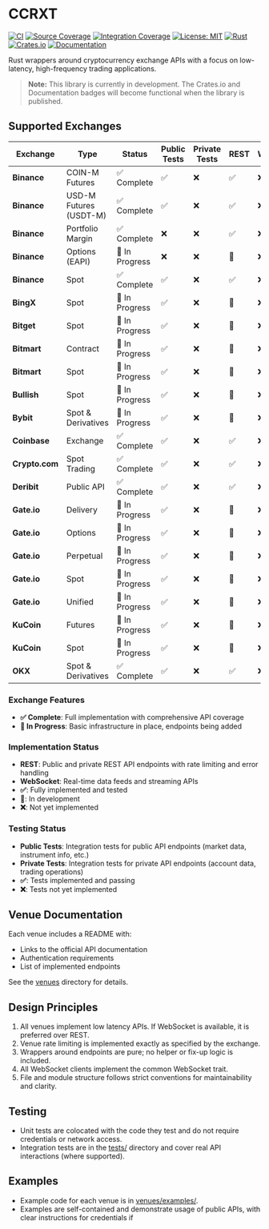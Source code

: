 # CCRXT

[![CI](https://github.com/rosssaunders/ccrxt/actions/workflows/ci.yml/badge.svg)](https://github.com/rosssaunders/ccrxt/actions/workflows/ci.yml)
[![Source Coverage](https://img.shields.io/endpoint?url=https://rosssaunders.github.io/ccrxt/badges/source-coverage.json)](https://github.com/rosssaunders/ccrxt/actions/workflows/coverage.yml)
[![Integration Coverage](https://img.shields.io/endpoint?url=https://rosssaunders.github.io/ccrxt/badges/integration-coverage.json)](https://github.com/rosssaunders/ccrxt/actions/workflows/coverage.yml)
[![License: MIT](https://img.shields.io/badge/License-MIT-yellow.svg)](https://opensource.org/licenses/MIT)
[![Rust](https://img.shields.io/badge/rust-stable-brightgreen.svg)](https://www.rust-lang.org)
[![Crates.io](https://img.shields.io/crates/v/ccrxt.svg)](https://crates.io/crates/ccrxt)
[![Documentation](https://docs.rs/ccrxt/badge.svg)](https://docs.rs/ccrxt)

Rust wrappers around cryptocurrency exchange APIs with a focus on low-latency, high-frequency trading applications.

> **Note:** This library is currently in development. The Crates.io and Documentation badges will become functional when the library is published.

## Supported Exchanges

| Exchange       | Type                   | Status         | Public Tests | Private Tests | REST | WebSocket |
| -------------- | ---------------------- | -------------- | ------------ | ------------- | ---- | --------- |
| **Binance**    | COIN-M Futures         | ✅ Complete    | ✅           | ❌            | ✅   | ❌        |
| **Binance**    | USD-M Futures (USDT-M) | ✅ Complete    | ✅           | ❌            | ✅   | ❌        |
| **Binance**    | Portfolio Margin       | ✅ Complete    | ❌           | ❌            | ✅   | ❌        |
| **Binance**    | Options (EAPI)         | 🚧 In Progress | ❌           | ❌            | 🚧   | ❌        |
| **Binance**    | Spot                   | ✅ Complete    | ✅           | ❌            | ✅   | ❌        |
| **BingX**      | Spot                   | 🚧 In Progress | ✅           | ❌            | 🚧   | ❌        |
| **Bitget**     | Spot                   | 🚧 In Progress | ✅           | ❌            | 🚧   | ❌        |
| **Bitmart**    | Contract               | 🚧 In Progress | ✅           | ❌            | 🚧   | ❌        |
| **Bitmart**    | Spot                   | 🚧 In Progress | ✅           | ❌            | 🚧   | ❌        |
| **Bullish**    | Spot                   | 🚧 In Progress | ✅           | ❌            | 🚧   | ❌        |
| **Bybit**      | Spot & Derivatives     | 🚧 In Progress | ✅           | ❌            | 🚧   | ❌        |
| **Coinbase**   | Exchange               | ✅ Complete    | ✅           | ❌            | ✅   | ❌        |
| **Crypto.com** | Spot Trading           | ✅ Complete    | ✅           | ❌            | ✅   | ❌        |
| **Deribit**    | Public API             | ✅ Complete    | ✅           | ❌            | ✅   | ❌        |
| **Gate.io**    | Delivery               | 🚧 In Progress | ✅           | ❌            | 🚧   | ❌        |
| **Gate.io**    | Options                | 🚧 In Progress | ✅           | ❌            | 🚧   | ❌        |
| **Gate.io**    | Perpetual              | 🚧 In Progress | ✅           | ❌            | 🚧   | ❌        |
| **Gate.io**    | Spot                   | 🚧 In Progress | ✅           | ❌            | 🚧   | ❌        |
| **Gate.io**    | Unified                | 🚧 In Progress | ✅           | ❌            | 🚧   | ❌        |
| **KuCoin**     | Futures                | 🚧 In Progress | ✅           | ❌            | 🚧   | ❌        |
| **KuCoin**     | Spot                   | 🚧 In Progress | ✅           | ❌            | 🚧   | ❌        |
| **OKX**        | Spot & Derivatives     | ✅ Complete    | ✅           | ❌            | ✅   | ❌        |

### Exchange Features

- **✅ Complete**: Full implementation with comprehensive API coverage
- **🚧 In Progress**: Basic infrastructure in place, endpoints being added

### Implementation Status

- **REST**: Public and private REST API endpoints with rate limiting and error handling
- **WebSocket**: Real-time data feeds and streaming APIs
- **✅**: Fully implemented and tested
- **🚧**: In development
- **❌**: Not yet implemented

### Testing Status

- **Public Tests**: Integration tests for public API endpoints (market data, instrument info, etc.)
- **Private Tests**: Integration tests for private API endpoints (account data, trading operations)
- **✅**: Tests implemented and passing
- **❌**: Tests not yet implemented

## Venue Documentation

Each venue includes a README with:

- Links to the official API documentation
- Authentication requirements
- List of implemented endpoints

See the [venues](venues/) directory for details.

## Design Principles

1. All venues implement low latency APIs. If WebSocket is available, it is preferred over REST.
2. Venue rate limiting is implemented exactly as specified by the exchange.
3. Wrappers around endpoints are pure; no helper or fix-up logic is included.
4. All WebSocket clients implement the common WebSocket trait.
5. File and module structure follows strict conventions for maintainability and clarity.

## Testing

- Unit tests are colocated with the code they test and do not require credentials or network access.
- Integration tests are in the [tests/](tests/) directory and cover real API interactions (where supported).

## Examples

- Example code for each venue is in [venues/examples/](venues/examples/).
- Examples are self-contained and demonstrate usage of public APIs, with clear instructions for credentials if
